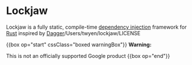 # Lockjaw

Lockjaw is a fully static, compile-time [dependency injection](https://en.wikipedia.org/wiki/Dependency_injection) framework for [Rust](https://www.rust-lang.org/) inspired by [Dagger](https://dagger.dev)/Users/twyen/lockjaw/LICENSE

{{box op="start" cssClass="boxed warningBox"}}
**Warning:**

This is not an officially supported Google product
{{box op="end"}}
